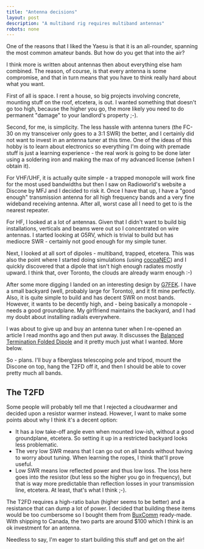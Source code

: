 ```yaml
---
title: "Antenna decisions"
layout: post
description: "A multiband rig requires multiband antennas"
robots: none
---
```


One of the reasons that I liked the Yaesu is that it is an all-rounder,
spanning the most common amateur bands. But how do you get that
into the air?

I think more is written about antennas then about everything else
ham combined. The reason, of course, is that every antenna is some
compromise, and that in turn means that you have to think really
hard about what you want.

First of all is space. I rent a house, so big projects involving
concrete, mounting stuff on the roof, etcetera, is out. I wanted
something that doesn't go too high, because the higher you go, the
more likely you need to do permanent "damage" to your landlord's
property ;-).

Second, for me, is simplicity. The less hassle with antenna tuners
(the FC-30 on my transceiver only goes to a 3:1 SWR) the better,
and I certainly did not want to invest in an antenna tuner at this
time. One of the ideas of this hobby is to learn about electronics
so everything I'm doing with premade stuff is just a learning
experience - the real work is going to be done later using a soldering
iron and making the max of my advanced license (when I obtain it).

For VHF/UHF, it is actually quite simple - a trapped monopole will work
fine for the most used bandwidths but then I saw on Radioworld's website
a Discone by MFJ and I decided to risk it. Once I have that up, I have
a "good enough" transmission antenna for all high frequency bands and
a very fine wideband receiving antenna. After all, worst case all I 
need to get to is the nearest repeater.

For HF, I looked at a lot of antennas. Given that I didn't want to
build big installations, verticals and beams were out so I concentrated on 
wire antennas. I started looking at G5RV, which is trivial to build
but has mediocre SWR - certainly not good enough for my simple tuner. 

Next, I looked at all sort of dipoles - multiband, trapped, etcetera. This
was also the point where I started doing simulations (using 
[cocoaNEC](http://www.w7ay.net/site/Applications/cocoaNEC/)) and I quickly
discovered that a dipole that isn't high enough radiates mostly upward. I 
think that, over Toronto, the clouds are already warm enough :-)

After some more digging I landed on an interesting design by
[G7FEK](http://www.g7fek.co.uk/blogus/newsshow.php?page=80m_Antenna_for_small_gar_49493).
I have a small backyard (well, probably large for Toronto), and it
fit mine perfectly. Also, it is quite simple to build and has decent
SWR on most bands. However, it wants to be decently high, and -
being basically a monopole - needs a good groundplane. My girlfriend
maintains the backyard, and I had my doubt about installing radials
everywhere.

I was about to give up and buy an antenna tuner when I re-opened an
article I read months ago and then put away. It discusses the
[Balanced Termination Folded Dipole](http://www.packetradio.com/t2fd.htm) and
it pretty much just what I wanted. More below. 

So - plans. I'll buy a fiberglass telescoping pole and tripod, mount the
Discone on top, hang the T2FD off it, and then I should be able to cover
pretty much all bands. 

The T2FD
--------

Some people will probably tell me that I rejected a cloudwarmer and
decided upon a resistor warmer instead. However, I want to make some 
points about why I think it's a decent option:

* It has a low take-off angle even when mounted low-ish, without a good
groundplane, etcetera. So setting it up in a restricted backyard looks
less problematic. 
* The very low SWR means that I can go out on all bands without having
to worry about tuning. When learning the ropes, I think that'll prove
useful.
* Low SWR means low reflected power and thus low loss. The loss here
goes into the resistor (but less so the higher you go in frequency), but 
that is way more predictable than reflection losses in your transmission
line, etcetera. At least, that's what I think ;-). 

The T2FD requires a high-ratio balun (higher seems to be better) and a
resistance that can dump a lot of power. I decided that building these
items would be too cumbersome so I bought them from [BuxComm](http://www.packetradio.com/)
ready-made. With shipping to Canada, the two parts are around $100 which 
I think is an ok investment for an antenna. 

Needless to say, I'm eager to start building this stuff and get on the air!

